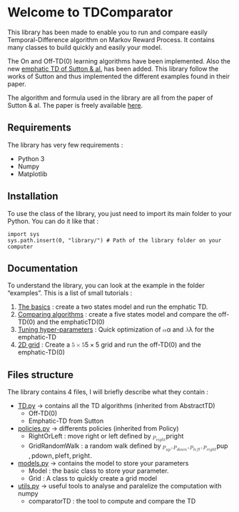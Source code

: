 <!DOCTYPE html>
<html>

<head>
  <meta charset="utf-8">
  <meta name="viewport" content="width=device-width, initial-scale=1.0">
  <link rel="stylesheet" href="https://stackedit.io/style.css" />
</head>

<body class="stackedit">
  <div class="stackedit__html"><h1 id="welcome-to-tdcomparator">Welcome to TDComparator</h1>
<p>This library has been made to enable you to run and compare easily Temporal-Difference algorithm on Markov Reward Process. It contains many classes to build quickly and easily your model.</p>
<p>The On and Off-TD(0) learning algorithms have been implemented. Also the new <a href="https://arxiv.org/abs/1507.01569">emphatic TD of Sutton &amp; al.</a> has been added. This library follow the works of Sutton and thus implemented the different examples found in their paper.</p>
<p>The algorithm and formula used in the library are all from the paper of Sutton &amp; al. The paper is freely available <a href="https://arxiv.org/abs/1507.01569">here</a>.</p>
<h2 id="requirements">Requirements</h2>
<p>The library has very few requirements :</p>
<ul>
<li>Python 3</li>
<li>Numpy</li>
<li>Matplotlib</li>
</ul>
<h2 id="installation">Installation</h2>
<p>To use the class of the library, you just need to import its main folder to your Python. You can do it like that :</p>
<pre class=" language-python"><code class="prism  language-python"><span class="token keyword">import</span> sys
sys<span class="token punctuation">.</span>path<span class="token punctuation">.</span>insert<span class="token punctuation">(</span><span class="token number">0</span><span class="token punctuation">,</span> <span class="token string">"library/"</span><span class="token punctuation">)</span> <span class="token comment"># Path of the library folder on your computer</span>
</code></pre>
<h2 id="documentation">Documentation</h2>
<p>To understand the library, you can look at the example in the folder “examples”.  This is a list of small tutorials :</p>
<ol>
<li><a href="https://github.com/Nicotous1/EmpathicTD/blob/master/examples/1%20-%20The%20basics.ipynb">The basics</a> : create a two states model and run the emphatic TD.</li>
<li><a href="https://github.com/Nicotous1/EmpathicTD/blob/master/examples/2%20-%20Comparing%20algorithms.ipynb">Comparing algorithms</a> : create a five states model and compare the off-TD(0) and the emphaticTD(0)</li>
<li><a href="https://github.com/Nicotous1/EmpathicTD/blob/master/examples/3%20-%20Tuning%20hyper-parameters.ipynb">Tuning hyper-parameters</a> : Quick optimization of <span class="katex--inline"><span class="katex"><span class="katex-mathml"><math><semantics><mrow><mi>α</mi></mrow><annotation encoding="application/x-tex">\alpha</annotation></semantics></math></span><span class="katex-html" aria-hidden="true"><span class="base"><span class="strut" style="height: 0.43056em; vertical-align: 0em;"></span><span class="mord mathit" style="margin-right: 0.0037em;">α</span></span></span></span></span> and <span class="katex--inline"><span class="katex"><span class="katex-mathml"><math><semantics><mrow><mi>λ</mi></mrow><annotation encoding="application/x-tex">\lambda</annotation></semantics></math></span><span class="katex-html" aria-hidden="true"><span class="base"><span class="strut" style="height: 0.69444em; vertical-align: 0em;"></span><span class="mord mathit">λ</span></span></span></span></span> for the emphatic-TD</li>
<li><a href="https://github.com/Nicotous1/EmpathicTD/blob/master/examples/4%20-%202D%20grid.ipynb">2D grid</a> : Create a <span class="katex--inline"><span class="katex"><span class="katex-mathml"><math><semantics><mrow><mn>5</mn><mo>×</mo><mn>5</mn></mrow><annotation encoding="application/x-tex">5 \times 5</annotation></semantics></math></span><span class="katex-html" aria-hidden="true"><span class="base"><span class="strut" style="height: 0.72777em; vertical-align: -0.08333em;"></span><span class="mord">5</span><span class="mspace" style="margin-right: 0.222222em;"></span><span class="mbin">×</span><span class="mspace" style="margin-right: 0.222222em;"></span></span><span class="base"><span class="strut" style="height: 0.64444em; vertical-align: 0em;"></span><span class="mord">5</span></span></span></span></span> grid and run the off-TD(0) and the emphatic-TD(0)</li>
</ol>
<h2 id="files-structure">Files structure</h2>
<p>The library contains 4 files, I will briefly describe what they contain :</p>
<ul>
<li><a href="http://TD.py">TD.py</a> -&gt; contains all the TD algorithms (inherited from AbstractTD)
<ul>
<li>Off-TD(0)</li>
<li>Emphatic-TD from Sutton</li>
</ul>
</li>
<li><a href="http://policies.py">policies.py</a> -&gt; differents policies (inherited from Policy)
<ul>
<li>RightOrLeft : move right or left defined by <span class="katex--inline"><span class="katex"><span class="katex-mathml"><math><semantics><mrow><msub><mi>p</mi><mrow><mi>r</mi><mi>i</mi><mi>g</mi><mi>h</mi><mi>t</mi></mrow></msub></mrow><annotation encoding="application/x-tex">p_{right}</annotation></semantics></math></span><span class="katex-html" aria-hidden="true"><span class="base"><span class="strut" style="height: 0.716668em; vertical-align: -0.286108em;"></span><span class="mord"><span class="mord mathit">p</span><span class="msupsub"><span class="vlist-t vlist-t2"><span class="vlist-r"><span class="vlist" style="height: 0.336108em;"><span class="" style="top: -2.55em; margin-left: 0em; margin-right: 0.05em;"><span class="pstrut" style="height: 2.7em;"></span><span class="sizing reset-size6 size3 mtight"><span class="mord mtight"><span class="mord mathit mtight" style="margin-right: 0.02778em;">r</span><span class="mord mathit mtight">i</span><span class="mord mathit mtight" style="margin-right: 0.03588em;">g</span><span class="mord mathit mtight">h</span><span class="mord mathit mtight">t</span></span></span></span></span><span class="vlist-s">​</span></span><span class="vlist-r"><span class="vlist" style="height: 0.286108em;"><span class=""></span></span></span></span></span></span></span></span></span></span></li>
<li>GridRandomWalk : a random walk defined by <span class="katex--inline"><span class="katex"><span class="katex-mathml"><math><semantics><mrow><msub><mi>p</mi><mrow><mi>u</mi><mi>p</mi></mrow></msub><mo separator="true">,</mo><msub><mi>p</mi><mrow><mi>d</mi><mi>o</mi><mi>w</mi><mi>n</mi></mrow></msub><mo separator="true">,</mo><msub><mi>p</mi><mrow><mi>l</mi><mi>e</mi><mi>f</mi><mi>t</mi></mrow></msub><mo separator="true">,</mo><msub><mi>p</mi><mrow><mi>r</mi><mi>i</mi><mi>g</mi><mi>h</mi><mi>t</mi></mrow></msub></mrow><annotation encoding="application/x-tex">p_{up}, p_{down}, p_{left}, p_{right}</annotation></semantics></math></span><span class="katex-html" aria-hidden="true"><span class="base"><span class="strut" style="height: 0.716668em; vertical-align: -0.286108em;"></span><span class="mord"><span class="mord mathit">p</span><span class="msupsub"><span class="vlist-t vlist-t2"><span class="vlist-r"><span class="vlist" style="height: 0.151392em;"><span class="" style="top: -2.55em; margin-left: 0em; margin-right: 0.05em;"><span class="pstrut" style="height: 2.7em;"></span><span class="sizing reset-size6 size3 mtight"><span class="mord mtight"><span class="mord mathit mtight">u</span><span class="mord mathit mtight">p</span></span></span></span></span><span class="vlist-s">​</span></span><span class="vlist-r"><span class="vlist" style="height: 0.286108em;"><span class=""></span></span></span></span></span></span><span class="mpunct">,</span><span class="mspace" style="margin-right: 0.166667em;"></span><span class="mord"><span class="mord mathit">p</span><span class="msupsub"><span class="vlist-t vlist-t2"><span class="vlist-r"><span class="vlist" style="height: 0.336108em;"><span class="" style="top: -2.55em; margin-left: 0em; margin-right: 0.05em;"><span class="pstrut" style="height: 2.7em;"></span><span class="sizing reset-size6 size3 mtight"><span class="mord mtight"><span class="mord mathit mtight">d</span><span class="mord mathit mtight">o</span><span class="mord mathit mtight" style="margin-right: 0.02691em;">w</span><span class="mord mathit mtight">n</span></span></span></span></span><span class="vlist-s">​</span></span><span class="vlist-r"><span class="vlist" style="height: 0.15em;"><span class=""></span></span></span></span></span></span><span class="mpunct">,</span><span class="mspace" style="margin-right: 0.166667em;"></span><span class="mord"><span class="mord mathit">p</span><span class="msupsub"><span class="vlist-t vlist-t2"><span class="vlist-r"><span class="vlist" style="height: 0.336108em;"><span class="" style="top: -2.55em; margin-left: 0em; margin-right: 0.05em;"><span class="pstrut" style="height: 2.7em;"></span><span class="sizing reset-size6 size3 mtight"><span class="mord mtight"><span class="mord mathit mtight" style="margin-right: 0.01968em;">l</span><span class="mord mathit mtight">e</span><span class="mord mathit mtight" style="margin-right: 0.10764em;">f</span><span class="mord mathit mtight">t</span></span></span></span></span><span class="vlist-s">​</span></span><span class="vlist-r"><span class="vlist" style="height: 0.286108em;"><span class=""></span></span></span></span></span></span><span class="mpunct">,</span><span class="mspace" style="margin-right: 0.166667em;"></span><span class="mord"><span class="mord mathit">p</span><span class="msupsub"><span class="vlist-t vlist-t2"><span class="vlist-r"><span class="vlist" style="height: 0.336108em;"><span class="" style="top: -2.55em; margin-left: 0em; margin-right: 0.05em;"><span class="pstrut" style="height: 2.7em;"></span><span class="sizing reset-size6 size3 mtight"><span class="mord mtight"><span class="mord mathit mtight" style="margin-right: 0.02778em;">r</span><span class="mord mathit mtight">i</span><span class="mord mathit mtight" style="margin-right: 0.03588em;">g</span><span class="mord mathit mtight">h</span><span class="mord mathit mtight">t</span></span></span></span></span><span class="vlist-s">​</span></span><span class="vlist-r"><span class="vlist" style="height: 0.286108em;"><span class=""></span></span></span></span></span></span></span></span></span></span>.</li>
</ul>
</li>
<li><a href="http://models.py">models.py</a> -&gt; contains the model to store your parameters
<ul>
<li>Model : the basic class to store your parameter.</li>
<li>Grid : A class to quickly create a grid model</li>
</ul>
</li>
<li><a href="http://utils.py">utils.py</a> -&gt; useful tools to analyse and paralelize the computation with numpy
<ul>
<li>comparatorTD : the tool to compute and compare the TD</li>
</ul>
</li>
</ul>
</div>
</body>

</html>

